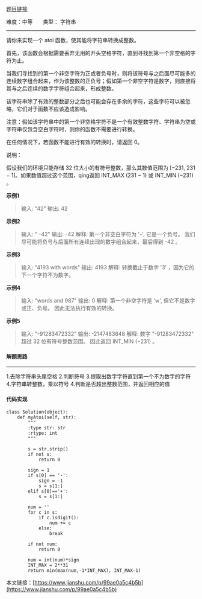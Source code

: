 [题目链接](https://leetcode-cn.com/problems/string-to-integer-atoi/)

难度：中等         &nbsp;&nbsp;&nbsp;&nbsp;&nbsp;&nbsp;类型：  字符串
***
 请你来实现一个 atoi 函数，使其能将字符串转换成整数。

首先，该函数会根据需要丢弃无用的开头空格字符，直到寻找到第一个非空格的字符为止。

当我们寻找到的第一个非空字符为正或者负号时，则将该符号与之后面尽可能多的连续数字组合起来，作为该整数的正负号；假如第一个非空字符是数字，则直接将其与之后连续的数字字符组合起来，形成整数。

该字符串除了有效的整数部分之后也可能会存在多余的字符，这些字符可以被忽略，它们对于函数不应该造成影响。

注意：假如该字符串中的第一个非空格字符不是一个有效整数字符、字符串为空或字符串仅包含空白字符时，则你的函数不需要进行转换。

在任何情况下，若函数不能进行有效的转换时，请返回 0。

说明：

假设我们的环境只能存储 32 位大小的有符号整数，那么其数值范围为 [−231,  231 − 1]。如果数值超过这个范围，qing返回  INT_MAX (231 − 1) 或 INT_MIN (−231) 。

 
**示例1**
> 输入: "42"
输出: 42

**示例2**
>输入: "   -42"
输出: -42
解释: 第一个非空白字符为 '-', 它是一个负号。
     我们尽可能将负号与后面所有连续出现的数字组合起来，最后得到 -42 。

**示例3**
>输入: "4193 with words"
输出: 4193
解释: 转换截止于数字 '3' ，因为它的下一个字符不为数字。

**示例4**
>输入: "words and 987"
输出: 0
解释: 第一个非空字符是 'w', 但它不是数字或正、负号。
     因此无法执行有效的转换。

**示例5**
>输入: "-91283472332"
输出: -2147483648
解释: 数字 "-91283472332" 超过 32 位有符号整数范围。 
     因此返回 INT_MIN (−231) 。
#### 解题思路
***
 1.去除字符串头尾空格
2.判断符号
3.提取出数字字符直到第一个不为数字的字符
4.字符串转整数，乘以符号
4.判断是否超出整数范围，并返回相应的值



#### 代码实现
```
class Solution(object):
    def myAtoi(self, str):
        """
        :type str: str
        :rtype: int
        """
        
        s = str.strip()
        if not s:
            return 0
        
        sign = 1
        if s[0] == '-':
            sign = -1
            s = s[1:]
        elif s[0]=='+':
            s = s[1:]
            
        num = ''
        for c in s:
            if c.isdigit():
                num += c
            else:
                break
                
        if not num:
            return 0
        
        num = int(num)*sign
        INT_MAX = 2**31
        return min(max(num,-1*INT_MAX), INT_MAX-1) 
```

本文链接：[https://www.jianshu.com/p/99ae0a5c4b5b](https://www.jianshu.com/p/99ae0a5c4b5b)
